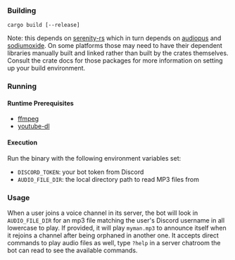 ### Building
`cargo build [--release]`

Note: this depends on [serenity-rs](https://github.com/serenity-rs/serenity) which in turn depends on [audiopus](https://crates.io/crates/audiopus) and [sodiumoxide](https://crates.io/crates/sodiumoxide). On some platforms those may need to have their dependent libraries manually built and linked rather than built by the crates themselves. Consult the crate docs for those packages for more information on setting up your build environment.

### Running
#### Runtime Prerequisites
* [ffmpeg](https://ffmpeg.org/download.html)
* [youtube-dl](https://ytdl-org.github.io/youtube-dl/download.html)

#### Execution
Run the binary with the following environment variables set:
* `DISCORD_TOKEN`: your bot token from Discord
* `AUDIO_FILE_DIR`: the local directory path to read MP3 files from

### Usage
When a user joins a voice channel in its server, the bot will look in `AUDIO_FILE_DIR` for an mp3 file matching the user's Discord username in all lowercase to play. If provided, it will play `myman.mp3` to announce itself when it rejoins a channel after being orphaned in another one. It accepts direct commands to play audio files as well, type `?help` in a server chatroom the bot can read to see the available commands.
